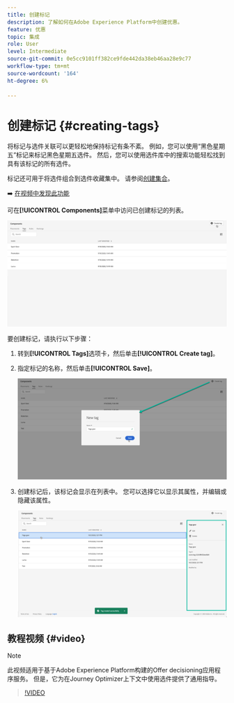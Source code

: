```yaml
---
title: 创建标记
description: 了解如何在Adobe Experience Platform中创建优惠。
feature: 优惠
topic: 集成
role: User
level: Intermediate
source-git-commit: 0e5cc9101ff382ce9fde442da38eb46aa28e9c77
workflow-type: tm+mt
source-wordcount: '164'
ht-degree: 6%

---
```


# 创建标记 {#creating-tags}

将标记与选件关联可以更轻松地保持标记有条不紊。 例如，您可以使用“黑色星期五”标记来标记黑色星期五选件。 然后，您可以使用选件库中的搜索功能轻松找到具有该标记的所有选件。

标记还可用于将选件组合到选件收藏集中。 请参阅[创建集合](../offer-library/creating-collections.md)。

➡️ [在视频中发现此功能](#video)

可在&#x200B;**[!UICONTROL Components]**&#x200B;菜单中访问已创建标记的列表。

![](../../assets/tags_list.png)

要创建标记，请执行以下步骤：

1. 转到&#x200B;**[!UICONTROL Tags]**&#x200B;选项卡，然后单击&#x200B;**[!UICONTROL Create tag]**。

1. 指定标记的名称，然后单击&#x200B;**[!UICONTROL Save]**。

   ![](../../assets/tags_create.png)

1. 创建标记后，该标记会显示在列表中。 您可以选择它以显示其属性，并编辑或隐藏该属性。

   ![](../../assets/tags_created.png)

## 教程视频 {#video}

>[!NOTE]
>
>此视频适用于基于Adobe Experience Platform构建的Offer decisioning应用程序服务。 但是，它为在Journey Optimizer上下文中使用选件提供了通用指导。

>[!VIDEO](https://video.tv.adobe.com/v/329374?quality=12)
